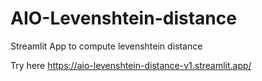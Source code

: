# AIO-Levenshtein-distance
Streamlit App to compute levenshtein distance

Try here
https://aio-levenshtein-distance-v1.streamlit.app/
